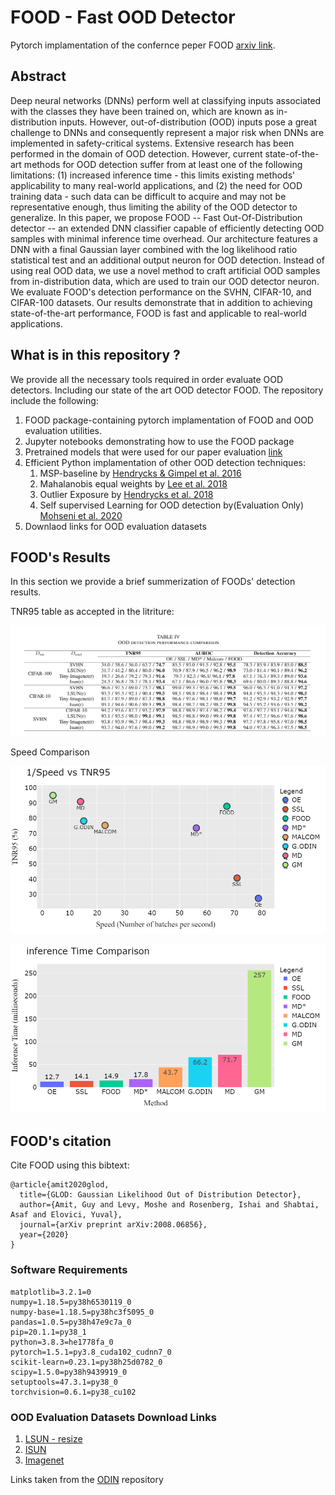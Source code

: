 # FOOD - Fast OOD Detector
Pytorch implamentation of the confernce peper FOOD [arxiv link](https://arxiv.org/pdf/2008.06856.pdf).

## Abstract
Deep neural networks (DNNs) perform well at classifying inputs associated with the classes they have been trained on, which are known as in-distribution inputs.
However, out-of-distribution (OOD) inputs pose a great challenge to DNNs and consequently represent a major risk when DNNs are implemented in safety-critical systems.
Extensive research has been performed in the domain of OOD detection.
However, current state-of-the-art methods for OOD detection suffer from at least one of the following limitations: (1) increased inference time - this limits existing methods' applicability to many real-world applications, and (2) the need for OOD training data - such data can be difficult to acquire and may not be representative enough, thus limiting the ability of the OOD detector to generalize.
In this paper, we propose FOOD -- Fast Out-Of-Distribution detector -- an extended DNN classifier capable of efficiently detecting OOD samples with minimal inference time overhead.
Our architecture features a DNN with a final Gaussian layer combined with the log likelihood ratio statistical test and an additional output neuron for OOD detection.
Instead of using real OOD data, we use a novel method to craft artificial OOD samples from in-distribution data, which are used to train our OOD detector neuron.
We evaluate FOOD's detection performance on the SVHN, CIFAR-10, and CIFAR-100 datasets.
Our results demonstrate that in addition to achieving state-of-the-art performance, FOOD is fast and applicable to real-world applications.


## What is in this repository ?
We provide all the necessary tools required in order evaluate OOD detectors.
Including our state of the art OOD detector FOOD.
The repository include the following:
1. FOOD package-containing pytorch implamentation of FOOD and OOD evaluation utilities.
2. Jupyter notebooks demonstrating how to use the FOOD package
3. Pretrained models that were used for our paper evaluation [link](https://drive.google.com/drive/folders/1K53I7XpRxpYAgnHwnHPw5v6UCMbMYaVi?usp=sharing)
4. Efficient Python implamentation of other OOD detection techniques:
    1. MSP-baseline by [Hendrycks & Gimpel et al. 2016](https://arxiv.org/pdf/1610.02136.pdf)
    3. Mahalanobis equal weights by [Lee et al. 2018](https://papers.nips.cc/paper/7947-a-simple-unified-framework-for-detecting-out-of-distribution-samples-and-adversarial-attacks.pdf)
    4. Outlier Exposure by [Hendrycks et al. 2018](https://arxiv.org/pdf/1812.04606.pdf)
    5. Self supervised Learning for OOD detection by(Evaluation Only) [Mohseni et al. 2020](https://aaai.org/ojs/index.php/AAAI/article/view/5966)
5. Downlaod links for OOD evaluation datasets


## FOOD's Results
In this section we provide a brief summerization of FOODs' detection results.

TNR95 table as accepted in the litriture:

![alt text](./figures/results.png)

Speed Comparison

![alt text](./figures/SpeedVSTNR.png)

![alt text](./figures/Method_speed_comp.png)

## FOOD's citation
Cite FOOD using this bibtext:
```
@article{amit2020glod,
  title={GLOD: Gaussian Likelihood Out of Distribution Detector},
  author={Amit, Guy and Levy, Moshe and Rosenberg, Ishai and Shabtai, Asaf and Elovici, Yuval},
  journal={arXiv preprint arXiv:2008.06856},
  year={2020}
}
```

### Software Requirements
```
matplotlib=3.2.1=0
numpy=1.18.5=py38h6530119_0
numpy-base=1.18.5=py38hc3f5095_0
pandas=1.0.5=py38h47e9c7a_0
pip=20.1.1=py38_1
python=3.8.3=he1778fa_0
pytorch=1.5.1=py3.8_cuda102_cudnn7_0
scikit-learn=0.23.1=py38h25d0782_0
scipy=1.5.0=py38h9439919_0
setuptools=47.3.1=py38_0
torchvision=0.6.1=py38_cu102
```

### OOD Evaluation Datasets Download Links
1. [LSUN - resize](https://www.dropbox.com/s/moqh2wh8696c3yl/LSUN_resize.tar.gz)
2. [ISUN](https://www.dropbox.com/s/ssz7qxfqae0cca5/iSUN.tar.gz)
3. [Imagenet](https://www.dropbox.com/s/kp3my3412u5k9rl/Imagenet_resize.tar.gz)

Links taken from the [ODIN](https://github.com/facebookresearch/odin) repository
